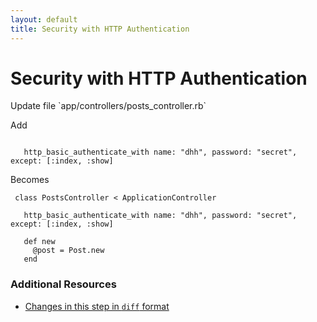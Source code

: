 ```yaml
---
layout: default
title: Security with HTTP Authentication
---
```


<h1 id="main">Security with HTTP Authentication</h1>
Update file `app/controllers/posts_controller.rb`

Add
<pre><code> 
   http_basic_authenticate_with name: &quot;dhh&quot;, password: &quot;secret&quot;, except: [:index, :show]</code></pre>


Becomes
<pre><code> class PostsController &lt; ApplicationController
 
   http_basic_authenticate_with name: &quot;dhh&quot;, password: &quot;secret&quot;, except: [:index, :show]
 
   def new
     @post = Post.new
   end
</code></pre>



### Additional Resources

* [Changes in this step in `diff` format](https://github.com/stevenhallen/rails_getting_started_bdd/commit/5f206749ddf21e6239fdbdf446f46684f7c309cb)

